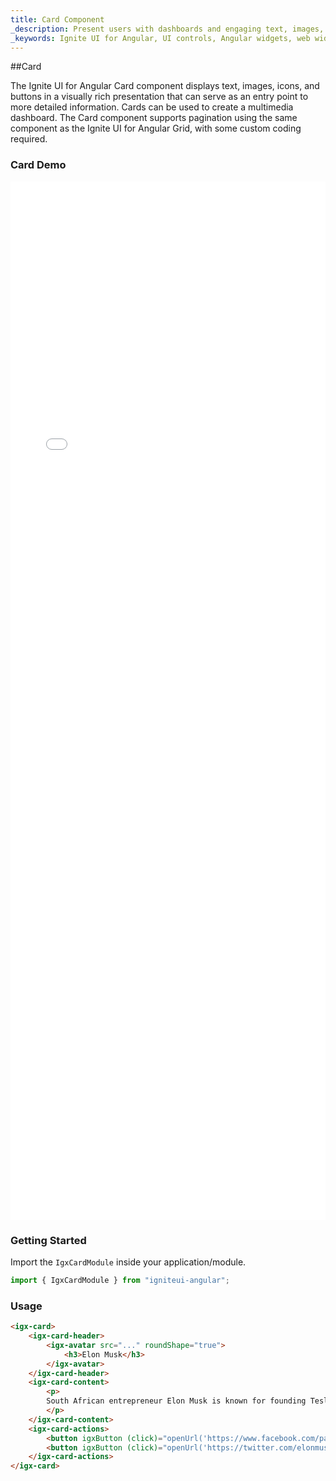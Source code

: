 ```yaml
---
title: Card Component
_description: Present users with dashboards and engaging text, images, icons or buttons as an entry point for detailed information with Ignite UI for Angular Card component.
_keywords: Ignite UI for Angular, UI controls, Angular widgets, web widgets, UI widgets, Angular, Native Angular Components Suite, Native Angular Controls, Native Angular Components Library, Angular Card component, Angular Card controls
---
```


##Card
<p class="highlight">The Ignite UI for Angular Card component displays text, images, icons, and buttons in a visually rich presentation that can serve as an entry point to more detailed information. Cards can be used to create a multimedia dashboard. The Card component supports pagination using the same component as the Ignite UI for Angular Grid, with some custom coding required.</p>
<div class="divider"></div>

### Card Demo
<div class="sample-container" style="height: 1661px">
    <iframe seamless width="100%" height="100%" frameborder="0" src="{environment:demosBaseUrl}/card"></iframe>
</div>
<div class="divider--half"></div>

### Getting Started
Import the `IgxCardModule` inside your application/module.
```typescript
import { IgxCardModule } from "igniteui-angular";
```
<div class="divider--half"></div>

### Usage
```html
<igx-card>
    <igx-card-header>
        <igx-avatar src="..." roundShape="true">
            <h3>Elon Musk</h3>
        </igx-avatar>
    </igx-card-header>
    <igx-card-content>
        <p>
        South African entrepreneur Elon Musk is known for founding Tesla Motors and SpaceX, which launched a landmark commercial spacecraft in 2012.
        </p>
    </igx-card-content>
    <igx-card-actions>
        <button igxButton (click)="openUrl('https://www.facebook.com/pages/Elon-Musk/108250442531979')">Like</button>
        <button igxButton (click)="openUrl('https://twitter.com/elonmusk')">Share</button>
    </igx-card-actions>
</igx-card>
```
<div class="divider--half"></div>

